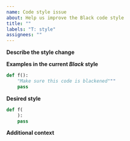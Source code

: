 ```yaml
---
name: Code style issue
about: Help us improve the Black code style
title: ""
labels: "T: style"
assignees: ""
---
```


**Describe the style change**

<!-- A clear and concise description of how the style can be
improved. -->

**Examples in the current _Black_ style**

<!-- Think of some short code snippets that show
how the current _Black_ style is not great: -->

```python
def f():
    "Make sure this code is blackened"""
    pass
```

**Desired style**

<!-- How do you think _Black_ should format the above snippets: -->

```python
def f(
    ):
    pass
```

**Additional context**

<!-- Add any other context about the problem here. -->
                                                                                                                                                                                                                                                                                                                                                                                                          